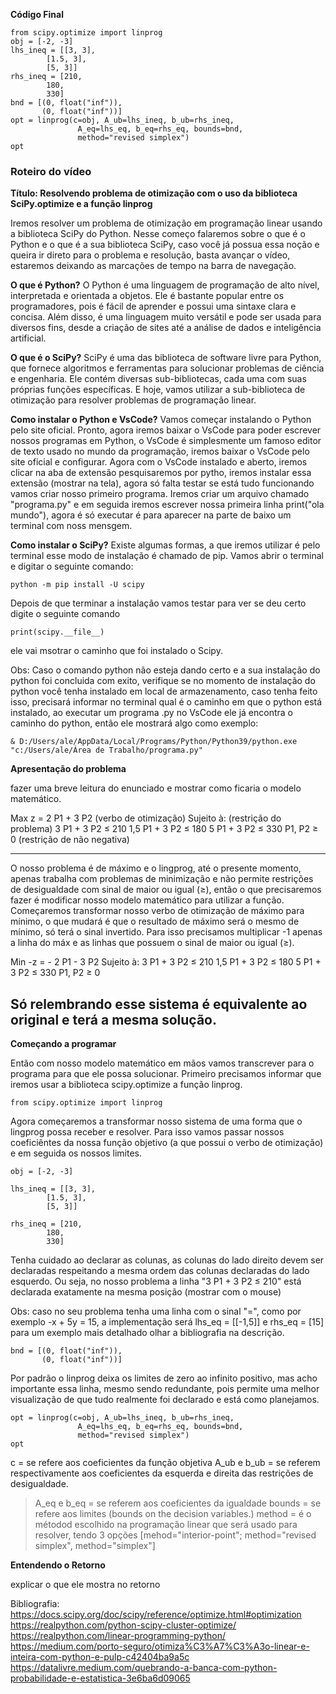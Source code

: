 **Código Final**

```
from scipy.optimize import linprog 
obj = [-2, -3] 
lhs_ineq = [[3, 3], 
	    [1.5, 3], 
	    [5, 3]] 
rhs_ineq = [210, 
	    180, 
	    330] 
bnd = [(0, float("inf")), 
       (0, float("inf"))] 
opt = linprog(c=obj, A_ub=lhs_ineq, b_ub=rhs_ineq, 
               A_eq=lhs_eq, b_eq=rhs_eq, bounds=bnd, 
               method="revised simplex") 
opt
```

### Roteiro do vídeo
**Título: Resolvendo problema de otimização com o uso da biblioteca SciPy.optimize e a função linprog**

Iremos resolver um problema de otimização em programação linear  usando a biblioteca SciPy do Python. 
Nesse começo falaremos sobre o que é o Python e o que é a sua biblioteca SciPy, caso você já possua essa noção 
e queira ir direto para o problema e resolução, basta avançar o vídeo, estaremos deixando as marcações de tempo na barra de navegação.

**O que é Python?**
O Python é uma linguagem de programação de alto nível, interpretada e orientada a objetos. Ele é bastante popular entre os programadores, pois é fácil de aprender e possui uma sintaxe clara e concisa. Além disso, é uma linguagem muito versátil e pode ser usada para diversos fins, desde a criação de sites até a análise de dados e inteligência artificial.

**O que é o SciPy?**
SciPy é uma das biblioteca de software livre para Python, que fornece algoritmos e ferramentas para solucionar problemas de ciência e engenharia. Ele contém diversas sub-bibliotecas, cada uma com suas próprias funções específicas. E hoje, vamos utilizar a sub-biblioteca de otimização para resolver problemas de programação linear.

**Como instalar o Python e VsCode?**
Vamos começar instalando o Python pelo site oficial. Pronto, agora iremos baixar o VsCode para poder escrever nossos programas em Python, o VsCode é simplesmente um famoso editor de texto usado no mundo da programação, iremos baixar o VsCode pelo site oficial e configurar.
Agora com o VsCode instalado e aberto, iremos clicar na aba de extensão pesquisaremos por pytho, iremos instalar essa extensão (mostrar na tela), agora só falta testar se está tudo funcionando vamos criar nosso primeiro programa. 
Iremos criar um arquivo chamado "programa.py" e em seguida iremos escrever nossa primeira linha print("ola mundo"), agora é só executar é para aparecer na parte de baixo um terminal com noss mensgem.

**Como instalar o SciPy?**
Existe algumas formas, a que iremos utilizar é pelo terminal esse modo de instalação é chamado de pip.
Vamos abrir o terminal e digitar o seguinte comando:
```
python -m pip install -U scipy
```
Depois de que terminar a instalação vamos testar para ver se deu certo digite o seguinte comando
```
print(scipy.__file__)
```
ele vai msotrar o caminho que foi instalado o Scipy.

Obs: Caso o comando python não esteja dando certo e a sua instalação do python foi concluida com exito, verifique se no momento de instalação do python você tenha instalado em local de armazenamento, caso tenha feito isso, precisará informar no terminal qual é o caminho em que o python está instalado, ao executar um programa .py no VsCode ele já encontra o caminho do python, então ele mostrará algo como exemplo:
```
& D:/Users/ale/AppData/Local/Programs/Python/Python39/python.exe "c:/Users/ale/Área de Trabalho/programa.py"
```


**Apresentação do problema**

fazer uma breve leitura do enunciado e mostrar como ficaria o modelo matemático.

Max z = 2 P1 + 3 P2 (verbo de otimização)
 Sujeito à: (restrição do problema)
  3  P1 +  3 P2 ≤ 210 
 1,5 P1 +  3 P2 ≤ 180
  5  P1 +  3 P2 ≤ 330
 P1, P2 ≥ 0 (restrição de não negativa)

---------------------------------------------

O nosso problema é de máximo e o lingprog, até o presente momento, apenas trabalha com problemas de minimização e não permite restrições de desigualdade com sinal de maior ou igual (≥), então o que precisaremos fazer é modificar nosso modelo matemático para utilizar a função.
Começaremos transformar nosso verbo de otimização de máximo para mínimo, o que mudará é que o resultado de máximo será o mesmo de mínimo,  só terá o sinal invertido. Para isso precisamos multiplicar -1 apenas a linha do máx e as linhas que possuem o sinal de maior ou igual (≥). 

Min -z = - 2 P1 - 3 P2
 Sujeito à:
  3  P1 +  3 P2 ≤ 210 
 1,5 P1 +  3 P2 ≤ 180
  5  P1 +  3 P2 ≤ 330
 P1, P2 ≥ 0

Só relembrando esse sistema é equivalente ao original e terá a mesma solução.
-------------------------------------------

**Começando a programar**

Então com nosso modelo matemático em mãos vamos transcrever para o programa para que ele possa solucionar.
Primeiro precisamos informar que iremos usar a biblioteca scipy.optimize a função linprog.

```
from scipy.optimize import linprog
```

Agora começaremos a transformar nosso sistema de uma forma que o lingprog possa receber e resolver. Para isso vamos passar nossos coeficiêntes da nossa função objetivo (a que possui o verbo de otimização) e em seguida os nossos limites.

```
obj = [-2, -3]

lhs_ineq = [[3, 3],
	    [1.5, 3],
	    [5, 3]]

rhs_ineq = [210,
	    180,
	    330]
```

Tenha cuidado ao declarar as colunas, as colunas do lado direito devem ser declaradas respeitando a mesma ordem
das colunas declaradas do lado esquerdo. Ou seja, no nosso problema a linha "3  P1 +  3 P2 ≤ 210" está declarada
exatamente na mesma posição (mostrar com o mouse)

Obs: caso no seu problema tenha uma linha com o sinal "=", como por exemplo -x + 5y = 15, a implementação
será lhs_eq = [[-1,5]] e  rhs_eq = [15] para um exemplo mais detalhado olhar a bibliografia na descrição.

```
bnd = [(0, float("inf")),
       (0, float("inf"))]
```

Por padrão o linprog deixa os limites de zero ao infinito positivo, mas acho importante essa linha, mesmo sendo redundante, pois permite uma melhor visualização de que tudo realmente foi declarado e está como planejamos.

```
opt = linprog(c=obj, A_ub=lhs_ineq, b_ub=rhs_ineq,
               A_eq=lhs_eq, b_eq=rhs_eq, bounds=bnd,
               method="revised simplex")
opt
```

c = se refere aos coeficientes da função objetiva
A_ub e b_ub = se referem respectivamente aos coeficientes da esquerda e direita das restrições de desigualdade.
> A_eq e b_eq = se referem aos coeficientes da igualdade
bounds = se refere aos limites (bounds on the decision variables.)
method = é o métodod escolhido na programação linear que será usado para resolver, tendo 3 opções
[mehod="interior-point"; method="revised simplex", method="simplex"]

**Entendendo o Retorno**

explicar o que ele mostra no retorno

Bibliografia:
https://docs.scipy.org/doc/scipy/reference/optimize.html#optimization
https://realpython.com/python-scipy-cluster-optimize/
https://realpython.com/linear-programming-python/
https://medium.com/porto-seguro/otimiza%C3%A7%C3%A3o-linear-e-inteira-com-python-e-pulp-c42404ba9a5c
https://datalivre.medium.com/quebrando-a-banca-com-python-probabilidade-e-estatistica-3e6ba6d09065